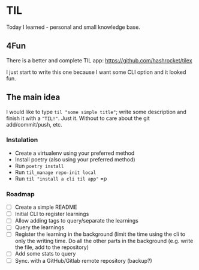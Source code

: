 # TIL
Today I learned  - personal and small knowledge base.

## 4Fun

There is a better and complete TIL app: https://github.com/hashrocket/tilex

I just start to write this one because I want some CLI option and it looked fun.

## The main idea

I would like to type `til "some simple title"`; write some description and
 finish it with a `"TIL!"`. Just it. Without to care about the git add/commit/push, etc.

### Instalation

- Create a virtualenv using your preferred method
- Install poetry (also using your preferred method)
- Run `poetry install`
- Run `til_manage repo-init local`
- Run `til "install a cli til app"` =p

### Roadmap

- [ ] Create a simple README
- [ ] Initial CLI to register learnings
- [ ] Allow adding tags to query/separate the learnings
- [ ] Query the learnings
- [ ] Register the learning in the background (limit the time using the cli to only
the writing time. Do all the other parts in the background (e.g. write the file,
 add to the repository)
- [ ] Add some stats to query
- [ ] Sync. with a GitHub/Gitlab remote repository (backup?)
